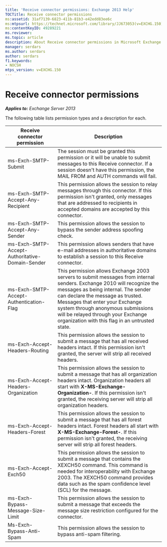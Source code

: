```yaml
---
title: 'Receive connector permissions: Exchange 2013 Help'
TOCTitle: Receive connector permissions
ms:assetid: 31af7139-6823-411b-81b3-e42edd83ee6c
ms:mtpsurl: https://technet.microsoft.com/library/JJ673053(v=EXCHG.150)
ms:contentKeyID: 49289221
ms.reviewer: 
ms.topic: article
description: About Receive connector permissions in Microsoft Exchange Server
manager: serdars
ms.author: serdars
author: serdars
f1.keywords:
- NOCSH
mtps_version: v=EXCHG.150
---
```


# Receive connector permissions

_**Applies to:** Exchange Server 2013_

The following table lists permission types and a description for each.

|Receive connector permission|Description|
|---|---|
|ms-Exch-SMTP-Submit|The session must be granted this permission or it will be unable to submit messages to this Receive connector. If a session doesn't have this permission, the MAIL FROM and AUTH commands will fail.|
|ms-Exch-SMTP-Accept-Any-Recipient|This permission allows the session to relay messages through this connector. If this permission isn't granted, only messages that are addressed to recipients in accepted domains are accepted by this connector.|
|ms-Exch-SMTP-Accept-Any-Sender|This permission allows the session to bypass the sender address spoofing check.|
|ms-Exch-SMTP-Accept-Authoritative-Domain-Sender|This permission allows senders that have e-mail addresses in authoritative domains to establish a session to this Receive connector.|
|ms-Exch-SMTP-Accept-Authentication-Flag|This permission allows Exchange 2003 servers to submit messages from internal senders. Exchange 2010 will recognize the messages as being internal. The sender can declare the message as trusted. Messages that enter your Exchange system through anonymous submissions will be relayed through your Exchange organization with this flag in an untrusted state.|
|ms-Exch-Accept-Headers-Routing|This permission allows the session to submit a message that has all received headers intact. If this permission isn't granted, the server will strip all received headers.|
|ms-Exch-Accept-Headers-Organization|This permission allows the session to submit a message that has all organization headers intact. Organization headers all start with **X-MS-Exchange-Organization-**. If this permission isn't granted, the receiving server will strip all organization headers.|
|ms-Exch-Accept-Headers-Forest|This permission allows the session to submit a message that has all forest headers intact. Forest headers all start with **X-MS-Exchange-Forest-**. If this permission isn't granted, the receiving server will strip all forest headers.|
|ms-Exch-Accept-Exch50|This permission allows the session to submit a message that contains the XEXCH50 command. This command is needed for interoperability with Exchange 2003. The XEXCH50 command provides data such as the spam confidence level (SCL) for the message.|
|ms-Exch-Bypass-Message-Size-Limit|This permission allows the session to submit a message that exceeds the message size restriction configured for the connector.|
|Ms-Exch-Bypass-Anti-Spam|This permission allows the session to bypass anti-spam filtering.|
